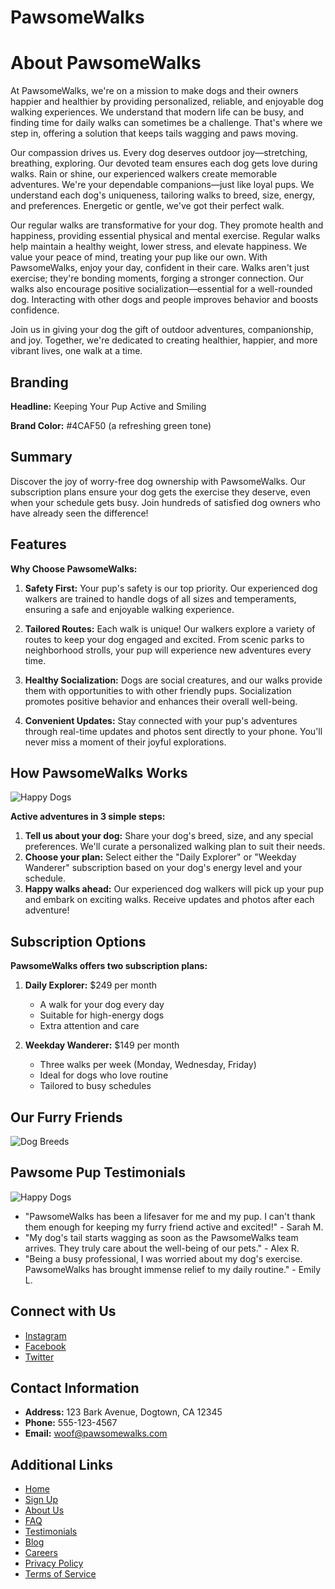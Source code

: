 # PawsomeWalks

# About PawsomeWalks

At PawsomeWalks, we're on a mission to make dogs and their owners happier and healthier by providing personalized,
reliable, and enjoyable dog walking experiences. We understand that modern life can be busy, and finding time for daily
walks can sometimes be a challenge. That's where we step in, offering a solution that keeps tails wagging and paws
moving.

Our compassion drives us. Every dog deserves outdoor joy—stretching, breathing, exploring. Our devoted team ensures each
dog gets love during walks. Rain or shine, our experienced walkers create memorable adventures. We're your dependable
companions—just like loyal pups. We understand each dog's uniqueness, tailoring walks to breed, size, energy, and
preferences. Energetic or gentle, we've got their perfect walk.

Our regular walks are transformative for your dog. They promote health and happiness, providing essential physical and
mental exercise. Regular walks help maintain a healthy weight, lower stress, and elevate happiness. We value your peace
of mind, treating your pup like our own. With PawsomeWalks, enjoy your day, confident in their care. Walks aren't just
exercise; they're bonding moments, forging a stronger connection. Our walks also encourage positive
socialization—essential for a well-rounded dog. Interacting with other dogs and people improves behavior and boosts
confidence.

Join us in giving your dog the gift of outdoor adventures, companionship, and joy. Together, we're dedicated to creating
healthier, happier, and more vibrant lives, one walk at a time.

## Branding

**Headline:** Keeping Your Pup Active and Smiling

**Brand Color:** #4CAF50 (a refreshing green tone)

## Summary

Discover the joy of worry-free dog ownership with PawsomeWalks. Our subscription plans ensure your dog gets the
exercise they deserve, even when your schedule gets busy. Join hundreds of satisfied dog owners who have already
seen the difference!

## Features

**Why Choose PawsomeWalks:**

1. **Safety First:** Your pup's safety is our top priority. Our experienced dog walkers are trained to handle dogs of
   all sizes and temperaments, ensuring a safe and enjoyable walking experience.

2. **Tailored Routes:** Each walk is unique! Our walkers explore a variety of routes to keep your dog engaged and
   excited. From scenic parks to neighborhood strolls, your pup will experience new adventures every time.

3. **Healthy Socialization:** Dogs are social creatures, and our walks provide them with opportunities to
   with other friendly pups. Socialization promotes positive behavior and enhances their overall well-being.

4. **Convenient Updates:** Stay connected with your pup's adventures through real-time updates and photos sent
   directly to your phone. You'll never miss a moment of their joyful explorations.

## How PawsomeWalks Works

![Happy Dogs](happy_dogs.jpg)

**Active adventures in 3 simple steps:**

1. **Tell us about your dog:** Share your dog's breed, size, and any special preferences. We'll curate a
   personalized walking plan to suit their needs.
2. **Choose your plan:** Select either the "Daily Explorer" or "Weekday Wanderer" subscription based on your
   dog's energy level and your schedule.
3. **Happy walks ahead:** Our experienced dog walkers will pick up your pup and embark on exciting walks. Receive
   updates and photos after each adventure!

## Subscription Options

**PawsomeWalks offers two subscription plans:**

1. **Daily Explorer:** $249 per month
    - A walk for your dog every day
    - Suitable for high-energy dogs
    - Extra attention and care

2. **Weekday Wanderer:** $149 per month
    - Three walks per week (Monday, Wednesday, Friday)
    - Ideal for dogs who love routine
    - Tailored to busy schedules

## Our Furry Friends

![Dog Breeds](dog_breeds.jpg)

## Pawsome Pup Testimonials

![Happy Dogs](happy_dogs_testimonials.jpg)

- "PawsomeWalks has been a lifesaver for me and my pup. I can't thank them enough for keeping my furry friend active and
  excited!" - Sarah M.
- "My dog's tail starts wagging as soon as the PawsomeWalks team arrives. They truly care about the well-being of our
  pets." - Alex R.
- "Being a busy professional, I was worried about my dog's exercise. PawsomeWalks has brought immense relief to my daily
  routine." - Emily L.

## Connect with Us

- [Instagram](https://www.instagram.com/pawsomewalks)
- [Facebook](https://www.facebook.com/pawsomewalks)
- [Twitter](https://www.twitter.com/pawsomewalks)

## Contact Information

- **Address:** 123 Bark Avenue, Dogtown, CA 12345
- **Phone:** 555-123-4567
- **Email:** woof@pawsomewalks.com

## Additional Links

- [Home](index.html)
- [Sign Up](signup.html)
- [About Us](about.html)
- [FAQ](faq.html)
- [Testimonials](testimonials.html)
- [Blog](blog.html)
- [Careers](careers.html)
- [Privacy Policy](privacy.html)
- [Terms of Service](terms.html)